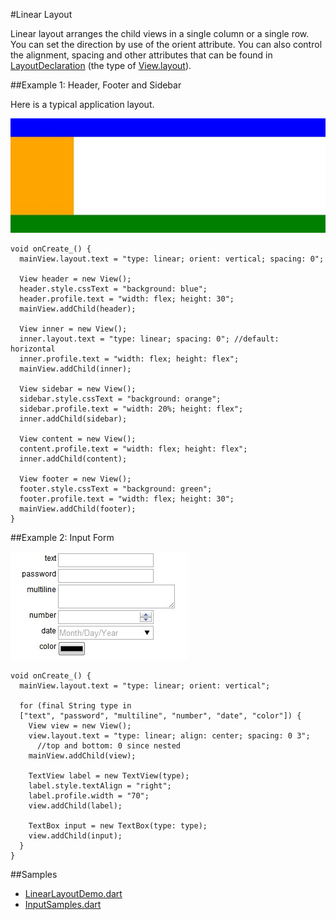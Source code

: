 #Linear Layout

Linear layout arranges the child views in a single column or a single row. You can set the direction by use of the orient attribute. You can also control the alignment, spacing and other attributes that can be found in [LayoutDeclaration](api:view) (the type of [View.layout](api:view)).

##Example 1: Header, Footer and Sidebar

Here is a typical application layout.

![Border Layout](borderlayout.jpg?raw=true)

    void onCreate_() {
      mainView.layout.text = "type: linear; orient: vertical; spacing: 0";

      View header = new View();
      header.style.cssText = "background: blue";
      header.profile.text = "width: flex; height: 30";
      mainView.addChild(header);

      View inner = new View();
      inner.layout.text = "type: linear; spacing: 0"; //default: horizontal
      inner.profile.text = "width: flex; height: flex";
      mainView.addChild(inner);

      View sidebar = new View();
      sidebar.style.cssText = "background: orange";
      sidebar.profile.text = "width: 20%; height: flex";
      inner.addChild(sidebar);

      View content = new View();
      content.profile.text = "width: flex; height: flex";
      inner.addChild(content);

      View footer = new View();
      footer.style.cssText = "background: green";
      footer.profile.text = "width: flex; height: 30";
      mainView.addChild(footer);
    }

##Example 2: Input Form

![Input Form](inputform.jpg?raw=true)

    void onCreate_() {
      mainView.layout.text = "type: linear; orient: vertical";

      for (final String type in
      ["text", "password", "multiline", "number", "date", "color"]) {
        View view = new View();
        view.layout.text = "type: linear; align: center; spacing: 0 3";
          //top and bottom: 0 since nested
        mainView.addChild(view);

        TextView label = new TextView(type);
        label.style.textAlign = "right";
        label.profile.width = "70";
        view.addChild(label);

        TextBox input = new TextBox(type: type);
        view.addChild(input);
      }
    }

##Samples

* [LinearLayoutDemo.dart](source:samples/linear-layout)
* [InputSamples.dart](source:samples/input)
